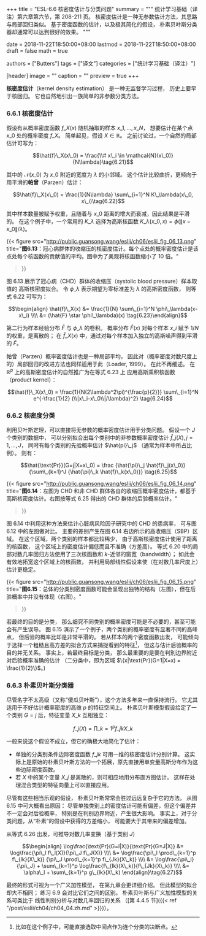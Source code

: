 +++
title = "ESL-6.6 核密度估计与分类问题"
summary = """
统计学习基础（译注）第六章第六节，第 208-211 页。
核密度估计是一种无参数估计方法，其思路与局部回归类似。
基于密度函数的估计，以及极其简化的假设，
朴素贝叶斯分类器却通常可以达到很好的效果。
"""

date = 2018-11-22T18:50:00+08:00
lastmod = 2018-11-22T18:50:00+08:00
draft = false
math = true

authors = ["Butters"]
tags = ["译文"]
categories = ["统计学习基础（译注）"]

[header]
image = ""
caption = ""
preview = true
+++

**核密度估计**（kernel density estimation）
是一种无监督学习过程，
历史上要早于核回归。
它也自然地引出一族简单的非参数分类方法。

### 6.6.1 核密度估计

假设有从概率密度函数 $f\_X(x)$ 随机抽取的样本 $x\_1, \dots, x\_N$，
想要估计在某个点 $x\_0$ 处的概率密度 $f\_X$。
简单起见，假设 $X\in\mathbb{R}$。
之前讨论过，一个自然的局部估计可写为：

$$\hat{f}\_X(x\_0) = \frac{\\# x\_i \in \mathcal{N}(x\_0)}{N\lambda}\tag{6.21}$$

其中的 $\mathcal{N}(x\_0)$ 为 $x\_0$ 附近的宽度为 $\lambda$ 的小邻域。
这个估计比较曲折，更倾向于用平滑的**帕曾**（Parzen）估计：

$$\hat{f}\_X(x\_0) = \frac{1}{N\lambda}
\sum\_{i=1}^N K\_\lambda(x\_0, x\_i)\tag{6.22}$$

其中样本数量被赋予权重，且随着与 $x\_0$ 距离的增大而衰减，因此结果是平滑的。
在这个例子中，一个常用的 $K\_\lambda$ 选择为高斯核函数
$K\_\lambda(x\_0, x) = \phi(\|x-x\_0\|/\lambda)$。

{{< figure
  src="http://public.guansong.wang/eslii/ch06/eslii_fig_06_13.png"
  title="**图6.13**：冠心病群体的收缩压的核密度估计。每个点处的概率密度估计是该点处每个核函数的贡献值的平均。图中为了美观将核函数缩小了 10 倍。"
>}}

图 6.13 展示了冠心病（CHD）群体的收缩压（systolic blood pressure）样本取值的
高斯核密度拟合。
令 $\phi\_\lambda$ 表示期望为零标准差为 $\lambda$ 的高斯密度函数，
则等式 6.22 可写为：

$$\begin{align}
\hat{f}\_X(x) &=
\frac{1}{N} \sum\_{i=1}^N \phi\_\lambda(x-x\_i) \\\\ &=
(\hat{F} \star \phi\_\lambda)(x)
\tag{6.23}\end{align}$$

第二行为样本经验分布 $\hat{F}$ 与 $\phi\_\lambda$ 的卷积。
概率分布 $\hat{F}(x)$ 对每个样本 $x\_i$ 赋予 $1/N$ 的权重，是离散的；
在 $\hat{f}\_X(x)$ 中，通过对每个样本加入独立的高斯噪声得到平滑的 $\hat{F}$。

帕曾（Parzen）概率密度估计也是一种局部平均，
因此对（概率密度对数尺度上的）局部回归的改进方法也同样适用于此（Loader, 1999）。
在此不再细述。
在 $\mathbb{R}^p$ 上的高斯密度估计的自然推广为在等式 6.23 上
应用高斯乘积核函数（product kernel）：

$$\hat{f}\_X(x\_0) = \frac{1}{N(2\lambda^2\pi)^{\frac{p}{2}}}
\sum\_{i=1}^N e^{-\frac{1}{2} (\\|x\_i-x\_0\\|/\lambda)^2}
\tag{6.24}$$

### 6.6.2 核密度分类

利用贝叶斯定理，可以直接将无参数的概率密度估计用于分类问题。
假设一个 $J$ 个类别的数据中，
可以分别拟合出每个类别中的非参数概率密度估计
$\hat{f}\_j(X), j = 1, \dots, J$，
同时有每个类别的先验概率估计 $\hat{pi}\_j$
（通常为样本中所占比例）。
则有：

$$\hat{\text{Pr}}(G=j|X=x\_0) = \frac
{\hat{\pi}\_j \hat{f}\_j(x\_0)}
{\sum\_{k=1}^J {\hat{\pi}\_k \hat{f}\_k(x\_0)}}
\tag{6.25}$$

{{< figure
  src="http://public.guansong.wang/eslii/ch06/eslii_fig_06_14.png"
  title="**图6.14**：左图为 CHD 和非 CHD 群体各自的收缩压概率密度估计，都基于高斯核密度估计。右图按等式 6.25 得出的 CHD 群体的后验概率估计。"
>}}

图 6.14 中利用这种方法来估计心脏病风险因子研究中的 CHD 的患病率，
可与图 6.12 中的左图做对比。
主要的差别产生在图 6.14 右边所示的高收缩压（SBP）区域。
在这个区域，两个类别的样本都比较稀少，
由于高斯核密度估计使用了距离的核函数，
这个区域上的密度估计偏低而且不准确（方差高）。
等式 6.20 中的局部对数几率回归方法使用了三次核函数和 $k$-近邻的窗宽（bandwidth）；
如此会有效地拓宽这个区域上的核函数，
并利用局部线性假设来使（在对数几率尺度上）估计更稳定。

{{< figure
  src="http://public.guansong.wang/eslii/ch06/eslii_fig_06_15.png"
  title="**图6.15**：总体的分类别密度函数可能会呈现出独特的结构（左图），但在后验概率中并没有体现（右图）。"
>}}

若最终的目的是分类，
那么细究不同类别的概率密度可能是不必要的，甚至可能会有产生误导。
图 6.15 演示了一个例子，两个类别的概率密度有显著不同的高峰点，
但后验的概率比却是非常平滑的。
若从样本的两个密度函数出发，
可能倾向于选择一个粗糙且高方差的拟合方式来捕捉看到的特征[^1]，
但这与估计后验概率的目的并无关系。
事实上，若最终目标是分类，
那么最重要的是要在判別边界附近对后验概率准确的估计
（二分类中，即为区域 $\{x|\text{Pr}(G=1|X=x) = \frac{1}{2}\}$。)

### 6.6.3 朴素贝叶斯分类器

尽管名字不太高级（又称“傻瓜贝叶斯”），这个方法多年来一直保持流行。
它尤其适用于不好估计概率密度的高维 $p$ 的特征空间上。
朴素贝叶斯模型假设给定了一个类别 $G=j$ 后，特征变量 $X\_k$ 互相独立：

$$f\_j(X) = \prod\_{k=1}^p f\_{jk} X\_k \tag{6.26}$$

一般来说这个假设不成立，但它的确极大地简化了估计：

* 单独的分类别条件边际密度函数 $f\_{jk}$ 可用一维的核密度估计分别计算。
  这实际上是原始的朴素贝叶斯方法的一个拓展，原先直接用单变量高斯分布作为这些边际密度函数。
* 若 $X$ 中的某个变量 $X\_j$ 是离散的，则可相应地用分布直方图估计。
  这样在处理混合类型的特征向量上可以直接应用。

尽管有这些相当乐观的假设，
朴素贝叶斯常常会胜过远远复杂于它的方法。
从图 6.15 中可大概看出原因：
尽管单独类别上的密度估计可能有偏差，但这个偏差并不一定会对后验概率，
特别是在判别边界附近，产生很大影响。
事实上，对于分类问题，从“朴素”的假设中获得的方差缩小，
可能要大于其带来的偏差增加。

从等式 6.26 出发，可推导对数几率变换（基于类别 $J$）

$$\begin{align}
\log\frac{\text{Pr}(G=l|X)}{\text{Pr}(G=J|X)} &=
\log\frac{\pi\_l f\_l(X)}{\pi\_J f\_J(X)} \\\\ &=
\log\frac{\pi\_l \prod\_{k=1}^p f\_{lk}(X\_k)}
         {\pi\_J \prod\_{k=1}^p f\_{Jk}(X\_k)} \\\\ &=
\log\frac{\pi\_l}{\pi\_J} + \sum\_{k=1}^p
  \log\frac{f\_{lk}(X\_k)}{f\_{Jk}(X\_k)} \\\\ &=
\alpha\_l + \sum\_{k=1}^p g\_{lk}(X\_k)
\end{align}\tag{6.27}$$

最终的形式可视为一个广义加性模型，
在第九章会更详细介绍。
但此模型的拟合却大不相同；
练习 6.9 会对比它们之间的区别。
朴素贝叶斯与广义加性模型的关系可类比于
线性判别分析与对数几率回归的关系
（[第 4.4.5 节]({{< ref "/post/eslii/ch04/ch04_04.zh.md" >}})）。

[^1]: 比如在这个例子中，可能直接选取中间点作为连个分类的决断点。